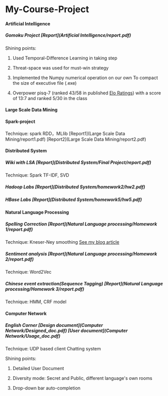 # My-Course-Project
#### Artificial Intelligence   

##### Gomoku Project [Report](Artificial Intelligence/report.pdf)  

Shining points:

1. Used Temporal-Difference Learning in taking step

2. Threat-space was used for must-win strategy 

3.  Implemented the Numpy numerical operation on our own To compact the size of executive file (.exe)

4. Overpower pisq-7 (ranked 43/58 in published [Elo Ratings](<https://gomocup.org/elo-ratings/>)) with a score of 13:7 and ranked 5/30 in the class  



#### Large Scale Data Mining

#### Spark-project 

Technique: spark RDD，MLlib    [Report1](Large Scale Data Mining/report1.pdf)    [Report2](Large Scale Data Mining/report2.pdf)



#### Distributed System

##### Wiki with LSA [Report](Distributed System/Final Project/report.pdf)

Technique:  Spark TF-IDF, SVD

##### Hadoop Labs  [Report](Distributed System/homework2/hw2.pdf)

##### HBase Labs [Report](Distributed System/homework5/hw5.pdf)



#### Natural Language Processing

##### Spelling Correction  [Report](Natural Language processing/Homework 1/report.pdf)

Technique: Kneser-Ney smoothing [See my blog article](<https://dongfanker.github.io/2018/11/04/kneser-ney/>)

##### Sentiment analysis [Report](Natural Language processing/Homework 2/report.pdf)

Technique: Word2Vec 

##### Chinese event extraction(Sequence Tagging) [Report](Natural Language processing/Homework 3/report.pdf)

Technique: HMM, CRF model



#### Computer Network 

##### English Corner      [Design document](Computer Network/Designed_doc.pdf)    [User document](Computer Network/Usage_doc.pdf)

Technique:  UDP based client Chatting system

Shining points:

1. Detailed User Document

2. Diversity mode: Secret and Public, different language's own rooms
3. Drop-down bar auto-completion 